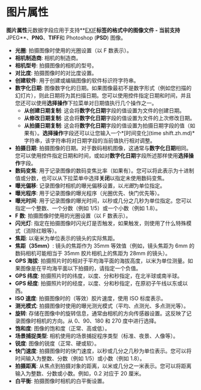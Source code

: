 # 图片属性

**图片属性**元数据字段应用于支持**[EXIF](http://zh.wikipedia.org/wiki/EXIF)**标签的格式中的图像文件 - 当前支持**JPEG**、**PNG**、**TIFF**和 Photoshop (**PSD**) 图像。

- **光圈**: 拍摄图像时使用的光圈设置（以 F 数表示）。
- **相机制造商**: 相机的制造商。
- **相机型号**: 拍摄图像的相机的型号。
- **对比度**: 拍摄图像时的对比度设置。
- **创建软件**: 用于创建或编辑图像的软件标识符字符串。
- **数字化日期**: 图像数字化的日期。如果图像最初不是数字形式（例如您扫描的幻灯片），则此日期将为其扫描日期。您可以使用控件指定日期和时间，并且您还可以使用**选择操作**下拉菜单对日期值执行几个操作之一。
    - **从创建日期复制**: 这会将**数字化日期**字段的值设置为文件的创建日期。
    - **从修改日期复制**: 这会将**数字化日期**字段的值设置为文件的上次修改日期。
    - **从拍摄日期复制**: 这会将**数字化日期**字段的值设置为拍摄日期字段的值（如果有）。**选择操作**字段还可以让您输入一个*[时间变化](time shift.zh.md)* 字符串，该字符串将对日期字段的当前值执行相对调整。
- **拍摄日期**: 拍摄图像的日期。对于数码相机图像，这通常与**数字化日期**相同。您可以使用控件指定日期和时间，或如对**数字化日期**字段所述那样使用**选择操作**字段。
- **数码变焦**: 用于记录图像的数码变焦比率（如果有）。您可以将此表示为十进制值或分数，也可以从下拉菜单中选择**关闭**以指定未使用数码变焦。
- **曝光偏移**: 记录图像时相机的曝光偏移设置，以*光圈*为单位指定。
- **曝光程序**: 用于记录图像的曝光程序（光圈优先、快门优先等）。
- **曝光时间**: 用于记录图像的曝光时间，以秒或几分之几秒为单位指定。您可以指定一个整数、一个分数（例如 1/5）或一个小数（例如 1.8）。
- **F 数**: 拍摄图像时使用的光圈设置（以 F 数表示）。
- **闪光灯**: 指定在拍摄图像时闪光灯是否触发，如果触发，则使用了什么特殊模式（消除红眼等）。
- **焦距**: 以毫米为单位表示的镜头的实际焦距。
- **焦距（35mm）**: 镜头的焦距作为 35mm 等效值（例如，镜头焦距为 6mm 的数码相机可能相当于 35mm 胶片相机上的焦距为 28mm 的镜头）。
- **GPS 海拔**: 拍摄照片时的相对于平均海平面的海拔高度，以米为单位测量。如果图像是在平均海平面以下拍摄的，请指定一个负值。
- **GPS 纬度**: 拍摄照片时的纬度，以度、分和秒指定，在北半球或南半球。
- **GPS 经度**: 拍摄照片时的经度，以度、分和秒指定，在原初子午线以东或以西。
- **ISO 速度**: 拍摄图像时的（等效）胶片速度，使用 ISO 标度表示。
- **测光模式**: 拍摄图像时使用的曝光测光模式（平均、点测光、多点测光等）。
- **旋转**: 存储在图像中的旋转信息，通常由相机的方向传感器设置。这反映了记录图像时相机的方向。从 0、90、180 和 270 度中进行选择。
- **饱和度**: 图像的饱和度（正常、高或低）。
- **场景捕捉类型**: 相机使用的场景捕捉程序类型（标准、夜景、人像等）。
- **锐度**: 图像的锐度（正常、硬或软）。
- **快门速度**: 拍摄图像时的快门速度，以秒或几分之几秒为单位表示。您可以将时间输入为整数、分数（例如 1/5）或小数（例如 1.8）。
- **拍摄距离**: 从焦点到拍摄对象的距离，以米或几分之一米表示。您可以将距离输入为整数、分数或小数。例如，0.2 对应于 20 厘米。
- **白平衡**: 拍摄图像时相机的白平衡设置。